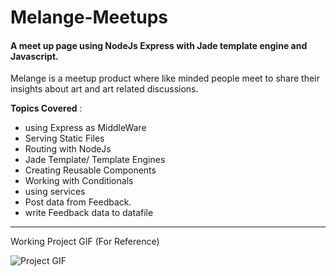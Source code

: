 # Melange-Meetups
#### A meet up page using **NodeJs** **Express** with **Jade** template engine and **Javascript**.

Melange is a meetup product where like minded people meet to share their insights about art and art related discussions. 


**Topics Covered** :
- using Express as MiddleWare
- Serving Static Files
- Routing with NodeJs
- Jade Template/ Template Engines
- Creating Reusable Components
- Working with Conditionals
- using services
- Post data from Feedback.
- write Feedback data to datafile

***
Working Project GIF (For Reference)


![Project GIF](/images/MelangeMeetups.gif)
